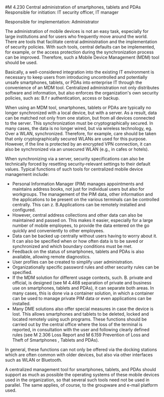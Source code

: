 #M 4.230 Central administration of smartphones, tablets and PDAs
Responsible for initiation: IT security officer, IT manager

Responsible for implementation: Administrator

The administration of mobile devices is not an easy task, especially for large institutions and for users who frequently move around the world. There are tools that facilitate central administration and the implementation of security policies. With such tools, central defaults can be implemented, for example, or the access protection during the synchronization process can be improved. Therefore, such a Mobile Device Management (MDM) tool should be used.

Basically, a well-considered integration into the existing IT environment is necessary to keep users from introducing uncontrolled and potentially unsafe smartphones, tablets, or PDAs into enterprise IT through the convenience of an MDM tool. Centralized administration not only distributes software and information, but also enforces the organization's own security policies, such as: B.f r authentication, access or backup.

When using an MDM tool, smartphones, tablets or PDAs are typically no longer synchronized with a local device, but with a server. As a result, data can be matched not only from one station, but from all devices connected to the server. This synchronization must be cryptographically secured. In many cases, the data is no longer wired, but via wireless technology, eg. Over a WLAN, synchronized. Therefore, for example, care should be taken that only cryptographically secured WLANs are used for this purpose. However, if the line is protected by an encrypted VPN connection, it can also be synchronized via an unsecured WLAN (e.g., in cafes or hotels).

When synchronizing via a server, security specifications can also be technically forced by resetting security-relevant settings to their default values. Typical functions of such tools for centralized mobile device management include:

* Personal Information Manager (PIM) manages appointments and maintains address books, not just for individual users but also for workgroups. The management of the PIM data, other information and the applications to be present on the various terminals can be controlled centrally. This can z. B.Applications can be remotely installed and configured.
* However, central address collections and other data can also be maintained and passed on. This makes it easier, especially for a large number of mobile employees, to provide the data entered on the go quickly and conveniently to other employees.
* Data can be backed up centrally without users having to worry about it. It can also be specified when or how often data is to be saved or synchronized and which boundary conditions must be met.
* Feedback on the status of smartphones, tablets and PDAs is also available, allowing remote diagnostics.
* User profiles can be created to simplify user administration.
* Organizationally specific password rules and other security rules can be specified.
* If the MDM solution for different usage contexts, such. B. private and official, is designed (see M 4.468 separation of private and business use on smartphones, tablets and PDAs), it can separate both areas. In many cases, this is done via a container solution, in which a container can be used to manage private PIM data or even applications can be installed.
* Many DME solutions also offer special measures in case the device is lost. This allows smartphones and tablets to be deleted, locked and located remotely using such programs. These functions should be carried out by the central office where the loss of the terminal is reported, in consultation with the user and following clearly defined rules (see M 2.306 Loss Report and M 6.159 Prevention of Loss and Theft of Smartphones , Tablets and PDAs).


In general, these functions can not only be offered via the docking stations which are often common with older devices, but also via other interfaces such as WLAN or Bluetooth.

A centralized management tool for smartphones, tablets, and PDAs should support as much as possible the operating systems of these mobile devices used in the organization, so that several such tools need not be used in parallel. The same applies, of course, to the groupware and e-mail platform used.



